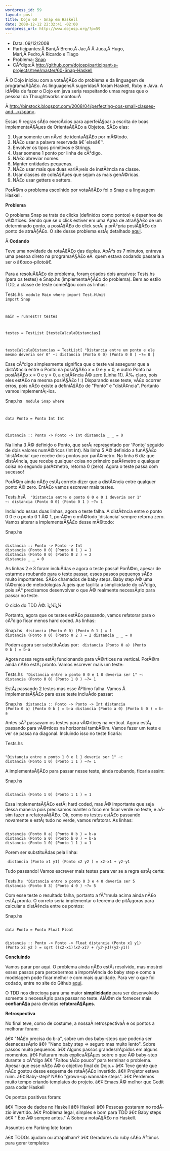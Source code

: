 ```yaml
--- 
wordpress_id: 59
layout: post
title: Dojo 60 - Snap em Haskell
date: 2008-12-12 22:32:41 -02:00
wordpress_url: http://www.dojosp.org/?p=59
---
```

<ul>
	<li>Data: 09/12/2008</li>
	<li>Participantes:Â Bani,Â Breno,Â Jac,Â Â Juca,Â Hugo, Mari,Â Pedro,Â Ricardo e Tiago</li>
	<li>Problema: <a href="http://sites.google.com/site/tddproblems/all-problems-1/magneto-effect">Snap</a></li>
	<li>CÃ³digo:Â <span><a href="http://github.com/dojosp/participant-s-projects/tree/master">http://github.com/dojosp/participant-s-projects/tree/master/60-Snap-Haskell</a></span></li>
</ul>
<span>Â O Dojo iniciou com a votaÃ§Ã£o do problema e da linguagem de programaÃ§Ã£o. As linguagensÂ sugeridasÂ foram Haskell, Ruby e Java. A idÃ©ia de fazer o Dojo em java seria respeitando umas regras que o pessoal da Thoughtworks montou:Â </span>

<span><span>Â <a href="http://binstock.blogspot.com/2008/04/perfecting-oos-small-classes-and-short.html"><span>http://binstock.blogspot.com/2008/04/perfecting-oos-small-classes-and...</span></a>.</span></span>

<span><span>Essas 9 regras sÃ£o exercÃ­cios para aperfeiÃ§oar a escrita de boas implementaÃ§Ãµes de OrientaÃ§Ã£o a Objetos. SÃ£o elas:</span></span>
<ol>
	<li>Usar somente um nÃ­vel de identaÃ§Ã£o por mÃ©todo.</li>
	<li>NÃ£o usar a palavra reservada â€˜elseâ€™.</li>
	<li>Envolver os tipos primitivos e Strings.</li>
	<li>Usar somene 1 ponto por linha de cÃ³digo.</li>
	<li>NÃ£o abreviar nomes.</li>
	<li>Manter entidades pequenas.</li>
	<li>NÃ£o usar mais que duas variÃ¡veis de instÃ¢ncia na classe.</li>
	<li>Usar classes de coleÃ§Ãµes que sejam as mais genÃ©ricas.</li>
	<li>NÃ£o usar getters e setters.</li>
</ol>
<span>PorÃ©m o problema escolhido por votaÃ§Ã£o foi o Snap e a linguagem Haskell.</span>

<span><strong>Problema</strong></span>

<span>O problema Snap se trata de clicks (definidos como pontos) e desenhos de vÃ©rtices. Sendo que se o click estiver em uma Ã¡rea de atraÃ§Ã£o de um determinado ponto, a posiÃ§Ã£o do click serÃ¡ a prÃ³pria posiÃ§Ã£o do ponto de atraÃ§Ã£o. O site desse problema estÃ¡ detalhado <a href="http://sites.google.com/site/tddproblems/all-problems-1/magneto-effect">aqui</a>.</span>

Â <strong>Codando</strong>

<span>Teve uma novidade da rotaÃ§Ã£o das duplas. ApÃ³s os 7 minutos, entrava uma pessoa direto na programaÃ§Ã£o eÂ  quem estava codando passaria a ser o â€œco-pilotoâ€.</span>

<span>Para a resoluÃ§Ã£o do problema, foram criados dois arquivos: Tests.hs (para os testes) e Snap.hs (implementaÃ§Ã£o do problema). Bem ao estilo TDD, a classe de teste comeÃ§ou com as linhas:</span>

<span>Tests.hs</span>
<code>
module Main where
import Test.HUnit
import Snap

main = runTestTT testes

testes = TestList [testeCalculaDistancias]

testeCalculaDistancias = TestList[
    "Distancia entre um ponto e ele mesmo deveria ser 0" ~:
    distancia (Ponto 0 0) (Ponto 0 0 ) ~?= 0
        ]
</code>

<span> Esse cÃ³digo simplesmente significa que o teste vai assegurar que a distÃ¢ncia entre o Ponto na posiÃ§Ã£o x = 0 e y = 0, e outro Ponto na posiÃ§Ã£o x = 0 e y = 0, a distÃ¢ncia Ã© zero (Linha 11). Ã‰ claro, pois eles estÃ£o na mesma posiÃ§Ã£o ! :) </span>
<span> Disparando esse teste, vÃ£o ocorrer erros, pois nÃ£o existe a definiÃ§Ã£o de "Ponto" e "distÃ¢ncia". Portanto vamos implementÃ¡-los. </span>

<span> Snap.hs</span>
<code>
module Snap where

data Ponto = Ponto Int Int

distancia :: Ponto -&gt; Ponto -&gt; Int
distancia _ _ = 0
</code>

Na linha 3 Ã© definido o Ponto, que serÃ¡ representado por 'Ponto' seguido de dois valores numÃ©ricos (Int Int). Na linha 5 Ã© definido a funÃ§Ã£o 'distÃ¢ncia' que recebe dois pontos por parÃ¢metro. Na linha 6 diz que distÃ¢ncia, que recebe qualquer coisa no primeiro parÃ¢metro e qualquer coisa no segundo parÃ¢metro, retorna 0 (zero). Agora o teste passa com sucesso!

PorÃ©m ainda nÃ£o estÃ¡ correto dizer que a distÃ¢ncia entre qualquer ponto Ã© zero. EntÃ£o vamos escrever mais testes.

Tests.hsÂ 
<code>
"Distancia entre o ponto 0 0 e 0 1 deveria ser 1" ~:
distancia (Ponto 0 0) (Ponto 0 1 ) ~?= 1
</code>

Incluindo essas duas linhas, agora o teste falha. A distÃ¢ncia entre o ponto 0 0 e o ponto 0 1 Ã© 1, porÃ©m o mÃ©todo 'distancia' sempre retorna zero. Vamos alterar a implementaÃ§Ã£o desse mÃ©todo:

Snap.hs

<code>
distancia :: Ponto -&gt; Ponto -&gt; Int
distancia (Ponto 0 0) (Ponto 0 1 ) = 1
distancia (Ponto 0 0) (Ponto 0 2 ) = 2
distancia _ _ = 0
</code>

As linhas 2 e 3 foram incluÃ­das e agora o teste passa! PorÃ©m, apesar de estarmos roubando para o teste passar, esses passos pequenos sÃ£o muito importantes. SÃ£o chamados de baby steps. Baby step Ã© uma tÃ©cnica de metodologias Ã¡geis que facilita a simplicidade do cÃ³digo, pois sÃ³ precisamos desenvolver o que Ã© realmente necessÃ¡rio para passar no teste.

O ciclo do TDD Ã©:
ï¿¼ï¿¼<img src="http://static.flickr.com/33/66281384_4997df55b7_m.jpg" alt="" />

<span>Portanto, agora que os testes estÃ£o passando, vamos refatorar para o cÃ³digo ficar menos hard coded. As linhas:</span>

<span>Snap.hs</span>
<code>
distancia (Ponto 0 0) (Ponto 0 1 ) = 1
distancia (Ponto 0 0) (Ponto 0 2 ) = 2
distancia _ _ = 0
</code>

Podem agora ser substituÃ­das por:
<code> distancia (Ponto 0 a) (Ponto 0 b ) = b-a </code>

Agora nossa regra estÃ¡ funcionando para vÃ©rtices na vertical. PorÃ©m ainda nÃ£o estÃ¡ pronto. Vamos escrever mais um teste:

Tests.hs
<code>
"Distancia entre o ponto 0 0 e 1 0 deveria ser 1" ~:
distancia (Ponto 0 0) (Ponto 1 0 ) ~?= 1
</code>

EstÃ¡ passando 2 testes mas esse Ãºltimo falha. Vamos Ã  implementaÃ§Ã£o para esse teste incluÃ­do passar:

Snap.hs
<code>
distancia :: Ponto -&gt; Ponto -&gt; Int
distancia (Ponto 0 a) (Ponto 0 b ) = b-a
distancia (Ponto a 0) (Ponto b 0 ) = b-a
</code>

Antes sÃ³ passavam os testes para vÃ©rtices na vertical. Agora estÃ¡ passando para vÃ©rtices na horizontal tambÃ©m. Vamos fazer um teste e ver se passa na diagonal. Incluindo isso no teste ficaria:

Tests.hs

<code>
"Distancia entre o ponto 1 0 e 1 1 deveria ser 1" ~:
distancia (Ponto 1 0) (Ponto 1 1 ) ~?= 1
</code>

A implementaÃ§Ã£o para passar nesse teste, ainda roubando, ficaria assim:

Snap.hs

<code>
distancia (Ponto 1 0) (Ponto 1 1 ) = 1
</code>

Essa implementaÃ§Ã£o estÃ¡ hard coded, mas Ã© importante que seja dessa maneira pois precisamos manter o foco em ficar verde no teste, e aÃ­ sim fazer a refatoraÃ§Ã£o.
Ok, como os testes estÃ£o passando novamente e estÃ¡ tudo no verde, vamos refatorar. As linhas:

<code>
distancia (Ponto 0 a) (Ponto 0 b ) = b-a
distancia (Ponto a 0) (Ponto b 0 ) = b-a
distancia (Ponto 1 0) (Ponto 1 1 ) = 1
</code>

Porem ser substituÃ­das pela linha:

<code> distancia (Ponto x1 y1) (Ponto x2 y2 ) = x2-x1 + y2-y1 </code>

Tudo passando! Vamos escrever mais testes para ver se a regra estÃ¡ certa:

Tests.hs
<code>
"Distancia entre o ponto 0 3 e 4 0 deveria ser 5
distancia (Ponto 0 3) (Ponto 4 0 ) ~?= 5
</code>

Com esse teste o resultado falha, portanto a fÃ³rmula acima ainda nÃ£o estÃ¡ pronta. O correto seria implementar o teorema de pitÃ¡goras para calcular a distÃ¢ncia entre os pontos:

Snap.hs

<code>
data Ponto = Ponto Float Float 

distancia :: Ponto -&gt; Ponto -&gt; Float
distancia (Ponto x1 y1) (Ponto x2 y2 ) = sqrt ((x2-x1)*(x2-x1) + (y2-y1)*(y2-y1))
</code>

<strong>Concluindo</strong>

Vamos parar por aqui. O problema ainda nÃ£o estÃ¡ resolvido, mas mostrei esses passos para percebermos a importÃ¢ncia do baby step e como a modelagem pode ficar melhor e com mais qualidade. Para ver o que foi codado, entre no site do Github <a href="http://github.com/dojosp/participant-s-projects/tree/master/60-Snap-Haskell">aqui</a>.

O TDD nos direciona para uma maior <strong>simplicidade</strong> para ser desenvolvido somente o necessÃ¡rio para passar no teste. AlÃ©m de fornecer mais <strong>confianÃ§a</strong> para devidas <strong>refatoraÃ§Ãµes</strong>.

<strong>Retrospectiva</strong>

No final teve, como de costume, a nossaÂ retrospectivaÂ e os pontos a melhorar foram:

â€¢	"NÃ£o precisa do b-a", sobre um dos baby-steps que poderia ser desnecessÃ¡rio
â€¢	"Nano baby step =&gt; seguro mas muito lento". Sobre passos muito pequenos.
â€¢	Alguns passos grandes/rÃ¡pidos em alguns momentos.
â€¢	Faltaram mais explicaÃ§Ãµes sobre o que Ã© baby-step durante o cÃ³digo
â€¢	"Faltou tÃ£o pouco" para terminar o problema. Apesar que esse nÃ£o Ã© o objetivo final do Dojo.+
â€¢	Teve gente que nÃ£o gostou desse esquema de rotaÃ§Ã£o invertido.
â€¢	Projetor estava ruim.
â€¢	Baby-step? NÃ£o "grown-up wannabe steps".
â€¢	Perdemos muito tempo criando templates do projeto.
â€¢	Emacs Ã© melhor que Gedit para codar Haskell

Os pontos positivos foram:

â€¢	Tipos de dados no Haskell
â€¢	Haskell
â€¢	Pessoas gostaram no rodÃ­zio invertido.
â€¢	Problema legal, simples e bom para TDD
â€¢	Baby steps
â€¢	" Ëœ Ã© sempre antes." Â Sobre a notaÃ§Ã£o no Haskell.

Assuntos em Parking lote foram

â€¢	TODOs ajudam ou atrapalham?
â€¢	Geradores do ruby sÃ£o Ã³timos para gerar templates
